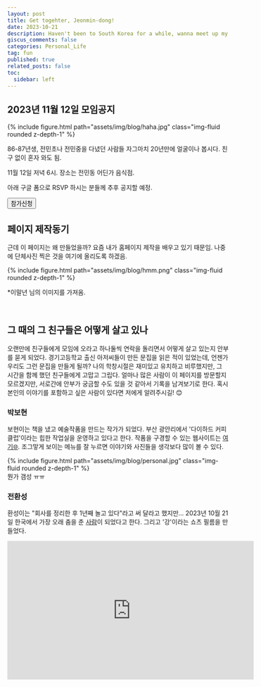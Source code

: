 ```yaml
---
layout: post
title: Get togehter, Jeonmin-dong! 
date: 2023-10-21
description: Haven't been to South Korea for a while, wanna meet up my friends!   
giscus_comments: false
categories: Personal_Life
tag: fun
published: true
related_posts: false
toc:
  sidebar: left
---
```


<p></p>

## 2023년 11월 12일 모임공지 

<div class="row mt-3">
    <div class="col-sm mt-3 mt-md-0">
        {% include figure.html path="assets/img/blog/haha.jpg" class="img-fluid rounded z-depth-1" %}
    </div>
</div>



86-87년생, 전민초나 전민중을 다녔던 사람들 
자그마치 20년만에 얼굴이나 봅시다. 
친구 없이 혼자 와도 됨. 

11월 12일 저녁 6시. 
장소는 전민동 어딘가 음식점. 

아래 구글 폼으로 RSVP 하시는 분들께 추후 공지할 예정. 



<a href="https://forms.gle/fTZ8M9Q8LRtVbP9e7">
  <button type="button" class="btn btn-outline-primary">참가신청</button>
</a>

<br>

## 페이지 제작동기

근데 이 페이지는 왜 만들었을까? 요즘 내가 홈페이지 제작을 배우고 있기 때문임. 나중에 단체사진 찍은 것을 여기에 올리도록 하겠음. 


<div class="row mt-3">
    <div class="col-sm mt-3 mt-md-0">
        {% include figure.html path="assets/img/blog/hmm.png" class="img-fluid rounded z-depth-1" %}
    </div>
</div>

*이말년 님의 이미지를 가져옴. 


<br>

## 그 때의 그 친구들은 어떻게 살고 있나  

오랜만에 친구들에게 모임에 오라고 하나둘씩 연락을 돌리면서 어떻게 살고 있는지 안부를 묻게 되었다. 경기고등학교 출신 아저씨들이 만든 문집을 읽은 적이 있었는데, 언젠가 우리도 그런 문집을 만들게 될까? 나의 학창시절은 재미있고 유치하고 비루했지만, 그 시간을 함께 했던 친구들에게 고맙고 그립다. 얼마나 많은 사람이 이 페이지를 방문할지 모르겠지만, 서로간에 안부가 궁금할 수도 있을 것 같아서 기록을 남겨보기로 한다. 혹시 본인의 이야기를 포함하고 싶은 사람이 있다면 저에게 알려주시길! 😊
 
<p></p>

### 박보현

보현이는 책을 냈고 예술작품을 만드는 작가가 되었다. 부산 광안리에서 '다이하드 커피클럽'이라는 힙한 작업실을 운영하고 있다고 한다. 작품을 구경할 수 있는 웹사이트는 [여기🌐](https://m.diehardcoffeeclub.com/). 조그맣게 보이는 메뉴를 잘 누르면 이야기와 사진들을 생각보다 많이 볼 수 있다. 

<div class="row mt-3">
    <div class="col-sm mt-3 mt-md-0">
        {% include figure.html path="assets/img/blog/personal.jpg" class="img-fluid rounded z-depth-1" %}
    </div>
</div>
<div class="caption">
    뭔가 갬성 ㅠㅠ  
</div>

<p></p>

### 전환성 

환성이는 "회사를 정리한 후 1년째 놀고 있다"라고 써 달라고 했지만... 2023년 10월 21일 한국에서 가장 오래 춤을 춘 [사람](https://blog.naver.com/culturetank/223232777937)이 되었다고 한다. 그리고 '강'이라는 쇼츠 필름을 만들었다. 

<div style="text-align: center;"><iframe width="560" height="315" src="https://www.youtube.com/embed/11Nw8BGzcaI?si=2JQSDTo09L8lGMf8" title="YouTube video player" frameborder="0" allow="accelerometer; autoplay; clipboard-write; encrypted-media; gyroscope; picture-in-picture; web-share" allowfullscreen></iframe>
    </div>

<br>


